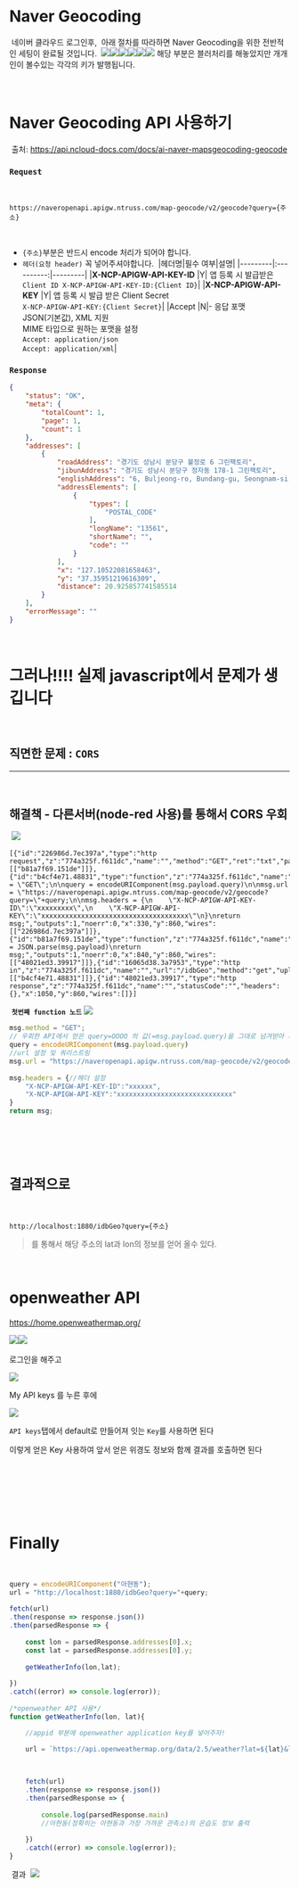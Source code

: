 # Naver Geocoding
​
네이버 클라우드 로그인후,
​
아래 절차를 따라하면 Naver Geocoding을 위한 전반적인 세팅이 완료될 것입니다.
​
![](https://velog.velcdn.com/images/new_ego_doc/post/900c1205-5315-4488-a53e-cae8098ea946/image.png)
​
![](https://velog.velcdn.com/images/new_ego_doc/post/7e1e0588-51d7-4ac9-b660-192f9104a2b7/image.png)
​
![](https://velog.velcdn.com/images/new_ego_doc/post/47192a90-17c7-45e7-a53e-89b8e9dca614/image.png)
​
![](https://velog.velcdn.com/images/new_ego_doc/post/eab03014-2b67-4b4a-bd92-7dff588a9ad4/image.png)
​
![](https://velog.velcdn.com/images/new_ego_doc/post/36a83f94-3146-430e-ad37-fc955dc67ed7/image.png)
​
![](https://velog.velcdn.com/images/new_ego_doc/post/5714ec1a-3304-4fb6-a8a7-2286c8c1b14b/image.png)
해당 부분은 블러처리를 해놓았지만 개개인이 볼수있는 각각의 키가 발행됩니다. 
​
<br/>
<br/>
​
# Naver Geocoding API 사용하기
​
출처: https://api.ncloud-docs.com/docs/ai-naver-mapsgeocoding-geocode
​
### **`Request`**
​
​
```shell
https://naveropenapi.apigw.ntruss.com/map-geocode/v2/geocode?query={주소}
```
​
- `{주소}`부분은 반드시 encode 처리가 되어야 합니다.
​
- `헤더(요청 header)` 꼭 넣어주셔야합니다.
​
|헤더명|필수 여부|설명|
|---------|:----------:|---------|
|**X-NCP-APIGW-API-KEY-ID** |Y|	앱 등록 시 발급받은 <br/>`Client ID X-NCP-APIGW-API-KEY-ID:{Client ID}`|
|**X-NCP-APIGW-API-KEY**    |Y|	앱 등록 시 발급 받은 Client Secret <br/>`X-NCP-APIGW-API-KEY:{Client Secret}`|
|Accept                 |N|- 응답 포맷<br/>JSON(기본값), XML 지원 <br/>MIME 타입으로 원하는 포맷을 설정 <br/>`Accept: application/json`<br/>`Accept: application/xml`|
​
### **`Response`**
```json
{
    "status": "OK",
    "meta": {
        "totalCount": 1,
        "page": 1,
        "count": 1
    },
    "addresses": [
        {
            "roadAddress": "경기도 성남시 분당구 불정로 6 그린팩토리",
            "jibunAddress": "경기도 성남시 분당구 정자동 178-1 그린팩토리",
            "englishAddress": "6, Buljeong-ro, Bundang-gu, Seongnam-si, Gyeonggi-do, Republic of Korea",
            "addressElements": [
                {
                    "types": [
                        "POSTAL_CODE"
                    ],
                    "longName": "13561",
                    "shortName": "",
                    "code": ""
                }
            ],
            "x": "127.10522081658463",
            "y": "37.35951219616309",
            "distance": 20.925857741585514
        }
    ],
    "errorMessage": ""
}
```
​
# 그러나!!!! 실제 javascript에서 문제가 생깁니다
​
## 직면한 문제 : **`CORS`**
___
​
## **해결책 - 다른서버(node-red 사용)를 통해서 CORS 우회**
​
![](https://velog.velcdn.com/images/new_ego_doc/post/53ba22e3-cb76-4ad1-9bbf-98e3f42a463c/image.png)
​
```
[{"id":"226986d.7ec397a","type":"http request","z":"774a325f.f611dc","name":"","method":"GET","ret":"txt","paytoqs":false,"url":"","tls":"","persist":false,"proxy":"","authType":"","x":610,"y":860,"wires":[["b81a7f69.151de"]]},{"id":"b4cf4e71.48831","type":"function","z":"774a325f.f611dc","name":"","func":"msg.method = \"GET\";\n\nquery = encodeURIComponent(msg.payload.query)\n\nmsg.url = \"https://naveropenapi.apigw.ntruss.com/map-geocode/v2/geocode?query=\"+query;\n\nmsg.headers = {\n    \"X-NCP-APIGW-API-KEY-ID\":\"xxxxxxxxx\",\n    \"X-NCP-APIGW-API-KEY\":\"xxxxxxxxxxxxxxxxxxxxxxxxxxxxxxxxxxxxx\"\n}\nreturn msg;","outputs":1,"noerr":0,"x":330,"y":860,"wires":[["226986d.7ec397a"]]},{"id":"b81a7f69.151de","type":"function","z":"774a325f.f611dc","name":"","func":"msg.payload = JSON.parse(msg.payload)\nreturn msg;","outputs":1,"noerr":0,"x":840,"y":860,"wires":[["48021ed3.39917"]]},{"id":"16065d38.3a7953","type":"http in","z":"774a325f.f611dc","name":"","url":"/idbGeo","method":"get","upload":false,"swaggerDoc":"","x":130,"y":860,"wires":[["b4cf4e71.48831"]]},{"id":"48021ed3.39917","type":"http response","z":"774a325f.f611dc","name":"","statusCode":"","headers":{},"x":1050,"y":860,"wires":[]}]
```
​
**`첫번째 function 노드`**
![](https://velog.velcdn.com/images/new_ego_doc/post/aacc5007-2abb-49c7-80ad-015a288419b8/image.png)
```javascript
msg.method = "GET";
// 우회한 API에서 얻은 query=OOOO 의 값(=msg.payload.query)을 그대로 넘겨받아 저장
query = encodeURIComponent(msg.payload.query)
//url 설정 및 쿼리스트링
msg.url = "https://naveropenapi.apigw.ntruss.com/map-geocode/v2/geocode?query="+query;
​
msg.headers = {//헤더 설정
    "X-NCP-APIGW-API-KEY-ID":"xxxxxx",
    "X-NCP-APIGW-API-KEY":"xxxxxxxxxxxxxxxxxxxxxxxxxxxxx"
}
return msg;
```
<br/><br/>
​
# **`결과적으로 `**
​
```shell
http://localhost:1880/idbGeo?query={주소}
```
> 를 통해서 해당 주소의 lat과 lon의 정보를 얻어 올수 있다.
​

​
# openweather API

https://home.openweathermap.org/

![](https://velog.velcdn.com/images/new_ego_doc/post/e7363e40-8347-4228-b30c-938da0bb1edd/image.png)
​
![](https://velog.velcdn.com/images/new_ego_doc/post/90e67885-6d53-4daf-9e56-e1f07c2b3d3e/image.png)

로그인을 해주고

![](https://velog.velcdn.com/images/new_ego_doc/post/cf6766bd-df83-4059-9c9b-420e5d9669ca/image.png)

My API keys 를 누른 후에

![](https://velog.velcdn.com/images/new_ego_doc/post/568974c3-e099-443e-abb9-c19063d64ad6/image.png)

`API keys`탭에서 default로 만들어져 잇는 `Key`를 사용하면 된다

이렇게 얻은 Key 사용하여 앞서 얻은 위경도 정보와 함께 결과를 호출하면 된다 
​
<br/>
<br/><br/>
<br/><br/>
<br/>
​
# Finally
​
```javascript
query = encodeURIComponent("아현동");
url = "http://localhost:1880/idbGeo?query="+query;
​
fetch(url)
.then(response => response.json())
.then(parsedResponse => {
​
    const lon = parsedResponse.addresses[0].x;
    const lat = parsedResponse.addresses[0].y;
​
    getWeatherInfo(lon,lat);
​
})
.catch((error) => console.log(error));
​
/*openweather API 사용*/
function getWeatherInfo(lon, lat){

    //appid 부분에 openweather application key를 넣어주자!
    
    url = `https://api.openweathermap.org/data/2.5/weather?lat=${lat}&lon=${lon}&appid=**************`


    
    fetch(url)
    .then(response => response.json())
    .then(parsedResponse => {
​
        console.log(parsedResponse.main)
        //아현동(정확히는 아현동과 가장 가까운 관측소)의 온습도 정보 출력
​
    })
    .catch((error) => console.log(error));
}
```
​
결과 
​
![](https://velog.velcdn.com/images/new_ego_doc/post/33dc40ce-f1ac-479b-af7a-b9ad97d1d86b/image.png)